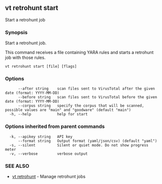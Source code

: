## vt retrohunt start

Start a retrohunt job

### Synopsis

Start a retrohunt job.

This command receives a file containing YARA rules and starts a retrohunt job with those rules.

```
vt retrohunt start [file] [flags]
```

### Options

```
      --after string    scan files sent to VirusTotal after the given date (format: YYYY-MM-DD)
      --before string   scan files sent to VirusTotal before the given date (format: YYYY-MM-DD)
      --corpus string   specify the corpus that will be scanned, possible values are "main" and "goodware" (default "main")
  -h, --help            help for start
```

### Options inherited from parent commands

```
  -k, --apikey string   API key
      --format string   Output format (yaml/json/csv) (default "yaml")
  -s, --silent          Silent or quiet mode. Do not show progress meter
  -v, --verbose         verbose output
```

### SEE ALSO

* [vt retrohunt](vt_retrohunt.md)	 - Manage retrohunt jobs

